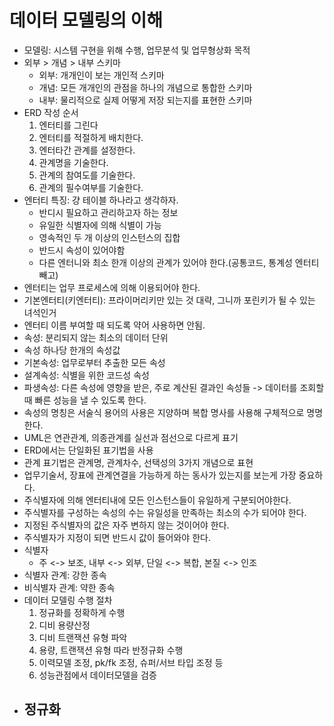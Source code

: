 # 데이터 모델링의 이해
- 모델링: 시스템 구현을 위해 수행, 업무분석 및 업무형상화 목적
- 외부 > 개념 > 내부 스키마
  - 외부: 개개인이 보는 개인적 스키마
  - 개념: 모든 개개인의 관점을 하나의 개념으로 통합한 스키마
  - 내부: 물리적으로 실제 어떻게 저장 되는지를 표현한 스키마
- ERD 작성 순서
  1. 엔터티를 그린다
  2. 엔터티를 적절하게 배치한다.
  3. 엔터타간 관계를 설정한다.
  4. 관계명을 기술한다.
  5. 관계의 참여도를 기술한다.
  6. 관계의 필수여부를 기술한다.
- 엔터티 특징: 걍 테이블 하나라고 생각하자.
  - 반디시 필요하고 관리하고자 하는 정보
  - 유일한 식별자에 의해 식별이 가능
  - 영속적인 두 개 이상의 인스턴스의 집합
  - 반드시 속성이 있어야함
  - 다른 엔터니와 최소 한개 이상의 관계가 있어야 한다.(공통코드, 통계성 엔터티 빼고)
- 엔터티는 업무 프로세스에 의해 이용되어야 한다.
- 기본엔터티(키엔터티): 프라이머리키만 있는 것 대략, 그니까 포린키가 될 수 있는 녀석인거
- 엔터티 이름 부여할 때 되도록 약어 사용하면 안됨.
- 속성: 분리되지 않는 최소의 데이터 단위
- 속성 하나당 한개의 속성값
- 기본속성: 업무로부터 추출한 모든 속성
- 설계속성: 식별을 위한 코드성 속성
- 파생속성: 다른 속성에 영향을 받은, 주로 계산된 결과인 속성들 -> 데이터를 조회할 때 빠른 성능을 낼 수 있도록 한다.
- 속성의 명칭은 서술식 용어의 사용은 지양하며 복합 명사를 사용해 구체적으로 명명한다.
- UML은 연관관계, 의종관계를 실선과 점선으로 다르게 표기
- ERD에서는 단일화된 표기법을 사용
- 관계 표기법은 관계명, 관계차수, 선택성의 3가지 개념으로 표현
- 업무기술서, 장표에 관계연결을 가능하게 하는 동사가 있는지를 보는게 가장 중요하다.
- 주식별자에 의해 엔터티내에 모든 인스턴스들이 유일하게 구분되어야한다.
- 주식별자를 구성하는 속성의 수는 유일성을 만족하는 최소의 수가 되어야 한다.
- 지정된 주식별자의 값은 자주 변하지 않는 것이어야 한다.
- 주식별자가 지정이 되면 반드시 값이 들어와야 한다.
- 식별자
  - 주 <-> 보조, 내부 <-> 외부, 단일 <-> 복합, 본질 <-> 인조
- 식별자 관계: 강한 종속
- 비식별자 관계: 약한 종속
- 데이터 모델링 수행 절차
  1. 정규화를 정확하게 수행
  2. 디비 용량산정
  3. 디비 트랜잭션 유형 파악
  4. 용량, 트랜잭션 유형 따라 반정규화 수행
  5. 이력모델 조정, pk/fk 조정, 슈퍼/서브 타입 조정 등
  6. 성능관점에서 데이터모델을 검증
- 정규화
  - 